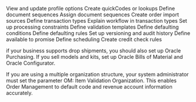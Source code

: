 View and update profile options
Create quickCodes or lookups
Define document sequences
Assign document sequences
Create order import sources
Define transaction types
Explain workflow in transaction types
Set up processing constraints
Define validation templates
Define defaulting conditions
Define defaulting rules
Set up versioning and audit history
Define available to promise
Define scheduling
Create credit check rules



if your business supports drop shipments, you should
also set up Oracle Purchasing. If you sell models and kits, set up Oracle Bills of Material
and Oracle Configurator.

If you are using a multiple organization structure, your system administrator must set
the parameter OM: Item Validation Organization. This enables Order Management to
default code and revenue account information accurately.
